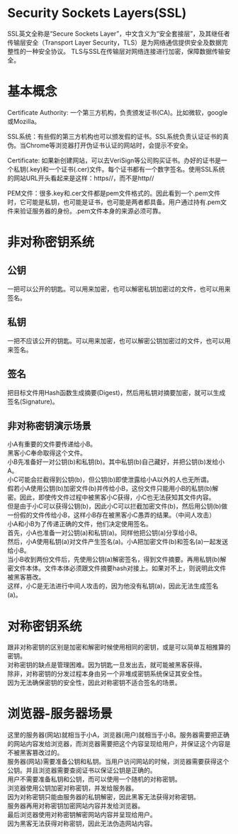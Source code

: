 # Security Sockets Layers(SSL)
SSL英文全称是“Secure Sockets Layer”，中文含义为“安全套接层”，及其继任者传输层安全（Transport Layer Security，TLS）是为网络通信提供安全及数据完整性的一种安全协议。 TLS与SSL在传输层对网络连接进行加密，保障数据传输安全。

# 基本概念

Certificate Authority: 一个第三方机构，负责颁发证书(CA)。比如微软，google或Mozilla。  

SSL系统：有些假的第三方机构也可以颁发假的证书。SSL系统负责认证证书的真伪。当Chrome等浏览器打开伪证书认证的网站时，会提示不安全。  

Certificate: 如果新创建网站，可以去VeriSign等公司购买证书。办好的证书是一个私钥(.key)和一个证书(.cer)文件。每个证书都有一个数字签名。使用SSL系统的网站URL开头看起来是这样：https//，而不是http//  

PEM文件：很多.key和.cer文件都是pem文件格式的。因此看到一个.pem文件时，它可能是私钥，也可能是证书，也可能是两者都具备。用户通过持有.pem文件来验证服务器的身份。.pem文件本身的来源必须可靠。  




# 非对称密钥系统
## 公钥
一把可以公开的钥匙。可以用来加密，也可以解密私钥加密过的文件，也可以用来签名。 

## 私钥
一把不应该公开的钥匙。可以用来加密，也可以解密公钥加密过的文件，也可以用来签名。  

## 签名
把目标文件用Hash函数生成摘要(Digest)，然后用私钥对摘要加密，就可以生成签名(Signature)。  

## 非对称密钥演示场景
小A有重要的文件要传递给小B。  
黑客小C奉命取得这个文件。  
小B先准备好一对公钥(b)和私钥(b)。其中私钥(b)自己藏好，并把公钥(b)发给小A。  
小C可能会拦截得到公钥(b)，但公钥(b)即使泄露给小A以外的人也无所谓。  
假若小A使用公钥(b)加密文件(b)并传给小B，这份文件只能用小B的私钥(b)解密。因此，即使传文件过程中被黑客小C获得，小C也无法获知其文件内容。  
但是由于小C可以获得公钥(b)，因此小C可以拦截加密文件(b)，然后用公钥(b)做一份假的文件传给小B，这样小B存在被黑客小C愚弄的结果。（中间人攻击）  
小A和小B为了传递正确的文件，他们决定使用签名。  
首先，小A也准备一对公钥(a)和私钥(a)。同样他把公钥(a)分享给小B。  
然后，小A使用私钥(a)对文件产生签名(a)。小A把加密文件(b)和签名(a)一起发送给小B。  
当小B收到两份文件后，先使用公钥(a)解密签名，得到文件摘要。再用私钥(b)解密文件本体。文件本体必须跟文件摘要hash对接上。如果对不上，则说明此文件被黑客篡改。  
这样，小C是无法进行中间人攻击的，因为他没有私钥(a)，因此无法生成签名(a)。  

# 对称密钥系统
跟非对称密钥的区别是加密和解密时候使用相同的密钥，或是可以简单互相推算的密钥。  
对称密钥的缺点是管理困难。因为钥匙一旦发出去，就可能被黑客获得。  
除非，对称密钥的分发过程本身由另一个非堆成密钥系统保证其安全性。  
因为无法确保密钥的安全性，因此对称密钥不适合签名的场景。  


# 浏览器-服务器场景
这里的服务器(网站)就相当于小A，浏览器(用户)就相当于小B。服务器需要把正确的网站内容发给浏览器，而浏览器需要把这个内容呈现给用户，并保证这个内容是不被黑客篡改过的。  
服务器(网站)需要准备公钥和私钥。当用户访问网站的时候，浏览器需要获得这个公钥。并且浏览器需要查阅证书以保证公钥是正确的。  
用户不需要准备私钥和公钥，而可以使用一个随机的对称密钥。  
浏览器使用公钥加密对称密钥，并发给服务器。  
因为对称密钥只能由服务器的私钥解密，因此黑客无法获得对称密钥。  
服务器再用对称密钥加密网站内容并发给浏览器。  
最后浏览器使用对称密钥解密网站内容并呈现给用户。  
因为黑客无法获得对称密钥，因此无法伪造网站内容。  







